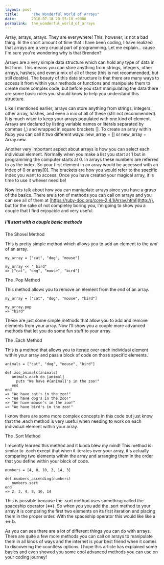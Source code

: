 ```yaml
---
layout: post
title:      "The Wonderful World of Arrays"
date:       2018-07-18 20:55:18 +0000
permalink:  the_wonderful_world_of_arrays
---
```



Array, arrays, arrays. They are everywhere! This, however, is not a bad thing. In the short amount of time that I have been coding, I have realized that arrays are a very crucial part of programming. Let me explain... cause I'm sure you're wondering why is that Brenden?

Arrays are a very simple data structure which can hold any type of data in list form. This means you can store anything from strings, integers, other arrays, hashes, and even a mix of all of these (this is not recommended, but still doable). The beauty of this data structure is that there are many ways to access it from within your methods or functions and manipulate them to create more complex code, but before you start manipulating the data there are some basic rules you should know to help you understand this structure.

Like I mentioned earlier, arrays can store anything from strings, integers, other array, hashes, and even a mix of all of these (still not recommended). It is much wiser to keep your arrays populated with one kind of element. Arrays are declared by listing variable names or literals separated by commas (,) and wrapped in square brackets []. To create an array within Ruby you can call it two different ways: new_array = [] or new_array = Array.new. 

Another very important aspect about arrays is how you can select each individual element. Normally when you make a list you start at 1 but in programming the computer starts at 0. In arrays these numbers are referred to as the index. So your first element in an array would be accessed with an index of 0 or array[0]. The brackets are how you would refer to the specific index you want to access. Once you have created your magical array, it is time to use it whever need be! 

Now lets talk about how you can maniuplate arrays since you have a grasp of the basics. There are a ton of methods you can call on arrays and you can see all of them at [https://ruby-doc.org/core-2.4.1/Array.html](http://), but for the sake of not completey boring you, I'm going to show you a couple that I find enjoyable and very useful. 

##### I'll start with a couple basic methods

The Shovel Method

This is pretty simple method which allows you to add an element to the *end* of an array.

```
my_array = ["cat", "dog", "mouse"]

my_array << " bird" 
=> ["cat", "dog", "mouse", "bird"]
```


The .Pop Method 

This method allows you to remove an element from the *end* of an array.

```
my_array = ["cat", "dog", "mouse", "bird"]

my_array.pop
=> "bird"
```

These are just some simple methods that allow you to add and remove elements from your array. Now I'll show you a couple more advanced methods that let you do some fun stuff to your array. 

The .Each Method

This is a method that allows you to iterate over each individual element within your array and pass a block of code on those specific elements.

```
animals = ["cat", "dog", "mouse", "bird"]

def zoo_animals(animals)
   animals.each do |animal|
     puts "We have #{animal}'s in the zoo!"
   end
end 
=> "We have cat's in the zoo!"
=> "We have dog's in the zoo!"
=> "We have mouse's in the zoo!"
=> "We have bird's in the zoo!"
```

I know there are some more complex concepts in this code but just know that the .each method is very useful when needing to work on each individual element within your array. 

The .Sort Method

I recently learned this method and it kinda blew my mind! This method is similar to .each except that when it iterates over your array, it's actually comparing two elements within the array and arranging them in the order that you define within your block of code. 

```
numbers = [4, 8, 10, 2, 14, 3]

def numbers_ascending(numbers)
   numbers.sort 
end 
=> 2, 3, 4, 8, 10, 14
```

This is possible because the .sort method uses something called the spaceship operator (<=>). So when you you add the .sort method to your array it is comparing the first two elements on its first iteration and placing them in the proper order. With the spaceship operator this would like like a <=> b. 

As you can see there are a lot of different things you can do with arrays. There are quite a few more methods you can call on arrays to manipulate them in all kinds of ways and the internet is your best friend when it comes to discovering the countless options. I hope this article has explained some basics and even showed you some cool advanced methods you can use on your coding journey!




